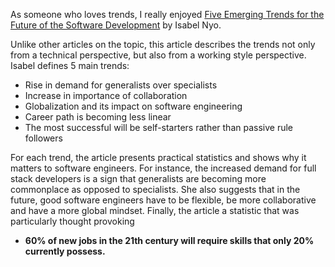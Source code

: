 As someone who loves trends, I really enjoyed [Five Emerging Trends for the Future of the Software Development](https://hackernoon.com/five-changes-that-are-coming-to-the-software-development-industry-with-the-future-of-work-636ef725cb1c) by Isabel Nyo. 

Unlike other articles on the topic, this article describes the trends not only from a technical perspective, but also from a working style perspective. Isabel defines 5 main trends:

- Rise in demand for generalists over specialists
- Increase in importance of collaboration
- Globalization and its impact on software engineering
- Career path is becoming less linear
- The most successful will be self-starters rather than passive rule followers

For each trend, the article presents practical statistics and shows why it matters to software engineers. For instance, the increased demand for full stack developers is a sign that generalists are becoming more commonplace as opposed to specialists. She also suggests that in the future, good software engineers have to be flexible, be more collaborative and have a more global mindset. Finally, the article a statistic that was particularly thought provoking 

- **60% of new jobs in the 21th century will require skills that only 20% currently possess.**